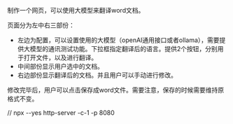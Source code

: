制作一个网页，可以使用大模型来翻译word文档。

页面分为左中右三部份：
- 左边为配置，可以设置使用的大模型（openAI通用接口或者ollama），需要提供大模型的通讯测试功能。下拉框指定翻译后的语言。提供2个按钮，分别用于打开文件，以及进行翻译。
- 中间部份显示用户选中的文档。
- 右边部份显示翻译后的文档。并且用户可以手动进行修改。

修改完毕后，用户可以点击保存成word文件。需要注意，保存的时候需要维持原格式不变。

// npx --yes http-server -c-1 -p 8080